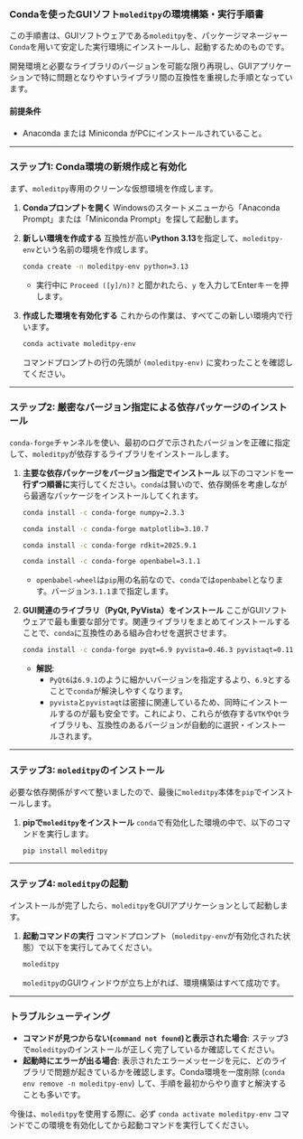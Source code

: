 ### Condaを使ったGUIソフト`moleditpy`の環境構築・実行手順書

この手順書は、GUIソフトウェアである`moleditpy`を、パッケージマネージャー`Conda`を用いて安定した実行環境にインストールし、起動するためのものです。

開発環境と必要なライブラリのバージョンを可能な限り再現し、GUIアプリケーションで特に問題となりやすいライブラリ間の互換性を重視した手順となっています。

#### 前提条件

  * Anaconda または Miniconda がPCにインストールされていること。

-----

### ステップ1: Conda環境の新規作成と有効化

まず、`moleditpy`専用のクリーンな仮想環境を作成します。

1.  **Condaプロンプトを開く**
    Windowsのスタートメニューから「Anaconda Prompt」または「Miniconda Prompt」を探して起動します。

2.  **新しい環境を作成する**
    互換性が高い**Python 3.13**を指定して、`moleditpy-env`という名前の環境を作成します。

    ```bash
    conda create -n moleditpy-env python=3.13
    ```

      * 実行中に `Proceed ([y]/n)?` と聞かれたら、`y` を入力してEnterキーを押します。

3.  **作成した環境を有効化する**
    これからの作業は、すべてこの新しい環境内で行います。

    ```bash
    conda activate moleditpy-env
    ```

    コマンドプロンプトの行の先頭が `(moleditpy-env)` に変わったことを確認してください。

-----

### ステップ2: 厳密なバージョン指定による依存パッケージのインストール

`conda-forge`チャンネルを使い、最初のログで示されたバージョンを正確に指定して、`moleditpy`が依存するライブラリをインストールします。

1.  **主要な依存パッケージをバージョン指定でインストール**
    以下のコマンドを**一行ずつ順番に**実行してください。`conda`は賢いので、依存関係を考慮しながら最適なパッケージをインストールしてくれます。

    ```bash
    conda install -c conda-forge numpy=2.3.3
    ```

    ```bash
    conda install -c conda-forge matplotlib=3.10.7
    ```

    ```bash
    conda install -c conda-forge rdkit=2025.9.1
    ```

    ```bash
    conda install -c conda-forge openbabel=3.1.1
    ```

      * `openbabel-wheel`は`pip`用の名前なので、`conda`では`openbabel`となります。バージョン`3.1.1`まで指定します。

2.  **GUI関連のライブラリ（PyQt, PyVista）をインストール**
    ここがGUIソフトウェアで最も重要な部分です。関連ライブラリをまとめてインストールすることで、`conda`に互換性のある組み合わせを選択させます。

    ```bash
    conda install -c conda-forge pyqt=6.9 pyvista=0.46.3 pyvistaqt=0.11.3
    ```

      * **解説**:
          * `PyQt6`は`6.9.1`のように細かいバージョンを指定するより、`6.9`とすることで`conda`が解決しやすくなります。
          * `pyvista`と`pyvistaqt`は密接に関連しているため、同時にインストールするのが最も安全です。これにより、これらが依存する`VTK`や`Qt`ライブラリも、互換性のあるバージョンが自動的に選択・インストールされます。

-----

### ステップ3: `moleditpy`のインストール

必要な依存関係がすべて整いましたので、最後に`moleditpy`本体を`pip`でインストールします。

1.  **pipで`moleditpy`をインストール**
    `conda`で有効化した環境の中で、以下のコマンドを実行します。

    ```bash
    pip install moleditpy
    ```

-----

### ステップ4: `moleditpy`の起動

インストールが完了したら、`moleditpy`をGUIアプリケーションとして起動します。

1.  **起動コマンドの実行**
    コマンドプロンプト（`moleditpy-env`が有効化された状態）で以下を実行してみてください。

    ```bash
    moleditpy
    ```

    `moleditpy`のGUIウィンドウが立ち上がれば、環境構築はすべて成功です。


-----

### トラブルシューティング

  * **コマンドが見つからない(`command not found`)と表示された場合**: ステップ3で`moleditpy`のインストールが正しく完了しているか確認してください。
  * **起動時にエラーが出る場合**: 表示されたエラーメッセージを元に、どのライブラリで問題が起きているかを確認します。Conda環境を一度削除 (`conda env remove -n moleditpy-env`) して、手順を最初からやり直すと解決することも多いです。

今後は、`moleditpy`を使用する際に、必ず `conda activate moleditpy-env` コマンドでこの環境を有効化してから起動コマンドを実行してください。
